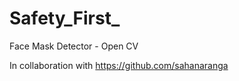 # Safety_First_
Face Mask Detector - Open CV 

In collaboration with https://github.com/sahanaranga


